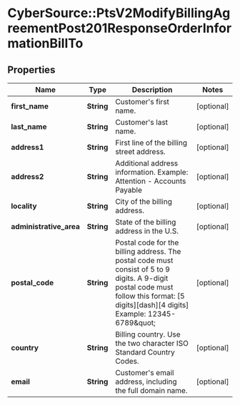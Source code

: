 # CyberSource::PtsV2ModifyBillingAgreementPost201ResponseOrderInformationBillTo

## Properties
Name | Type | Description | Notes
------------ | ------------- | ------------- | -------------
**first_name** | **String** | Customer&#39;s first name.  | [optional] 
**last_name** | **String** | Customer&#39;s last name.  | [optional] 
**address1** | **String** | First line of the billing street address.  | [optional] 
**address2** | **String** | Additional address information. Example: Attention - Accounts Payable  | [optional] 
**locality** | **String** | City of the billing address.  | [optional] 
**administrative_area** | **String** | State of the billing address in the U.S.  | [optional] 
**postal_code** | **String** | Postal code for the billing address. The postal code must consist of 5 to 9 digits. A 9-digit postal code must follow this format: [5 digits][dash][4 digits]  Example: 12345-6789\&quot;  | [optional] 
**country** | **String** | Billing country. Use the two character ISO Standard Country Codes.  | [optional] 
**email** | **String** | Customer&#39;s email address, including the full domain name.  | [optional] 


